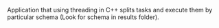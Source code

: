 Application that using threading in C++ splits tasks and execute them by particular schema (Look for schema in results folder).